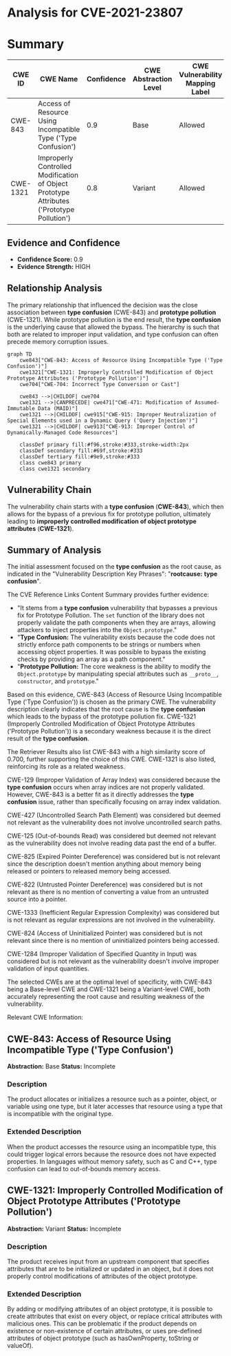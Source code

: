 # Analysis for CVE-2021-23807

# Summary
| CWE ID | CWE Name | Confidence | CWE Abstraction Level | CWE Vulnerability Mapping Label | CWE-Vulnerability Mapping Notes |
|---|---|---|---|---|---|
| CWE-843 | Access of Resource Using Incompatible Type ('Type Confusion') | 0.9 | Base | Allowed | Primary CWE |
| CWE-1321 | Improperly Controlled Modification of Object Prototype Attributes ('Prototype Pollution') | 0.8 | Variant | Allowed | Secondary Candidate |

## Evidence and Confidence

*   **Confidence Score:** 0.9
*   **Evidence Strength:** HIGH

## Relationship Analysis
The primary relationship that influenced the decision was the close association between **type confusion** (CWE-843) and **prototype pollution** (CWE-1321). While prototype pollution is the end result, the **type confusion** is the underlying cause that allowed the bypass. The hierarchy is such that both are related to improper input validation, and type confusion can often precede memory corruption issues.

```mermaid
graph TD
    cwe843["CWE-843: Access of Resource Using Incompatible Type ('Type Confusion')"]
    cwe1321["CWE-1321: Improperly Controlled Modification of Object Prototype Attributes ('Prototype Pollution')"]
    cwe704["CWE-704: Incorrect Type Conversion or Cast"]
    
    cwe843 -->|CHILDOF| cwe704
    cwe1321 -->|CANPRECEDE| cwe471["CWE-471: Modification of Assumed-Immutable Data (MAID)"]
    cwe1321 -->|CHILDOF| cwe915["CWE-915: Improper Neutralization of Special Elements used in a Dynamic Query ('Query Injection')"]
    cwe1321 -->|CHILDOF| cwe913["CWE-913: Improper Control of Dynamically-Managed Code Resources"]
    
    classDef primary fill:#f96,stroke:#333,stroke-width:2px
    classDef secondary fill:#69f,stroke:#333
    classDef tertiary fill:#9e9,stroke:#333
    class cwe843 primary
    class cwe1321 secondary
```

## Vulnerability Chain
The vulnerability chain starts with a **type confusion** (**CWE-843**), which then allows for the bypass of a previous fix for prototype pollution, ultimately leading to **improperly controlled modification of object prototype attributes** (**CWE-1321**).

## Summary of Analysis
The initial assessment focused on the **type confusion** as the root cause, as indicated in the "Vulnerability Description Key Phrases": "**rootcause:** **type confusion**".

The CVE Reference Links Content Summary provides further evidence:
*   "It stems from a **type confusion** vulnerability that bypasses a previous fix for Prototype Pollution. The `set` function of the library does not properly validate the path components when they are arrays, allowing attackers to inject properties into the `Object.prototype`."
*   "**Type Confusion:** The vulnerability exists because the code does not strictly enforce path components to be strings or numbers when accessing object properties. It was possible to bypass the existing checks by providing an array as a path component."
*   "**Prototype Pollution:** The core weakness is the ability to modify the `Object.prototype` by manipulating special attributes such as `__proto__`, `constructor`, and `prototype`."

Based on this evidence, CWE-843 (Access of Resource Using Incompatible Type ('Type Confusion')) is chosen as the primary CWE. The vulnerability description clearly indicates that the root cause is the **type confusion** which leads to the bypass of the prototype pollution fix. CWE-1321 (Improperly Controlled Modification of Object Prototype Attributes ('Prototype Pollution')) is a secondary weakness because it is the direct result of the **type confusion**.

The Retriever Results also list CWE-843 with a high similarity score of 0.700, further supporting the choice of this CWE. CWE-1321 is also listed, reinforcing its role as a related weakness.

CWE-129 (Improper Validation of Array Index) was considered because the **type confusion** occurs when array indices are not properly validated. However, CWE-843 is a better fit as it directly addresses the **type confusion** issue, rather than specifically focusing on array index validation.

CWE-427 (Uncontrolled Search Path Element) was considered but deemed not relevant as the vulnerability does not involve uncontrolled search paths.

CWE-125 (Out-of-bounds Read) was considered but deemed not relevant as the vulnerability does not involve reading data past the end of a buffer.

CWE-825 (Expired Pointer Dereference) was considered but is not relevant since the description doesn't mention anything about memory being released or pointers to released memory being accessed.

CWE-822 (Untrusted Pointer Dereference) was considered but is not relevant as there is no mention of converting a value from an untrusted source into a pointer.

CWE-1333 (Inefficient Regular Expression Complexity) was considered but is not relevant as regular expressions are not involved in the vulnerability.

CWE-824 (Access of Uninitialized Pointer) was considered but is not relevant since there is no mention of uninitialized pointers being accessed.

CWE-1284 (Improper Validation of Specified Quantity in Input) was considered but is not relevant as the vulnerability doesn't involve improper validation of input quantities.

The selected CWEs are at the optimal level of specificity, with CWE-843 being a Base-level CWE and CWE-1321 being a Variant-level CWE, both accurately representing the root cause and resulting weakness of the vulnerability.

Relevant CWE Information:
## CWE-843: Access of Resource Using Incompatible Type ('Type Confusion')
**Abstraction:** Base
**Status:** Incomplete

### Description
The product allocates or initializes a resource such as a pointer, object, or variable using one type, but it later accesses that resource using a type that is incompatible with the original type.

### Extended Description
When the product accesses the resource using an incompatible type, this could trigger logical errors because the resource does not have expected properties. In languages without memory safety, such as C and C++, type confusion can lead to out-of-bounds memory access.

## CWE-1321: Improperly Controlled Modification of Object Prototype Attributes ('Prototype Pollution')
**Abstraction:** Variant
**Status:** Incomplete

### Description
The product receives input from an upstream component that specifies attributes that are to be initialized or updated in an object, but it does not properly control modifications of attributes of the object prototype.

### Extended Description
By adding or modifying attributes of an object prototype, it is possible to create attributes that exist on every object, or replace critical attributes with malicious ones. This can be problematic if the product depends on existence or non-existence of certain attributes, or uses pre-defined attributes of object prototype (such as hasOwnProperty, toString or valueOf).